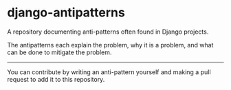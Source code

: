 # django-antipatterns

A repository documenting anti-patterns often found in Django projects.

The antipatterns each explain the problem, why it is a problem, and what can be
done to mitigate the problem.

---

You can contribute by writing an anti-pattern yourself and making a pull request
to add it to this repository.
